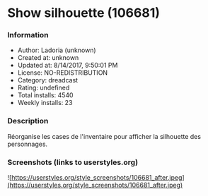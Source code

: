 # Show silhouette (106681)

### Information
- Author: Ladoria (unknown)
- Created at: unknown
- Updated at: 8/14/2017, 9:50:01 PM
- License: NO-REDISTRIBUTION
- Category: dreadcast
- Rating: undefined
- Total installs: 4540
- Weekly installs: 23


### Description
Réorganise les cases de l'inventaire pour afficher la silhouette des personnages.


### Screenshots (links to userstyles.org)
![https://userstyles.org/style_screenshots/106681_after.jpeg](https://userstyles.org/style_screenshots/106681_after.jpeg)


